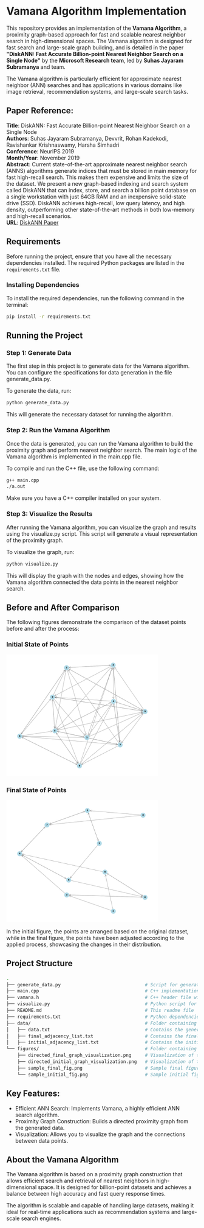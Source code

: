 # Vamana Algorithm Implementation

This repository provides an implementation of the **Vamana Algorithm**, a proximity graph-based approach for fast and scalable nearest neighbor search in high-dimensional spaces. The Vamana algorithm is designed for fast search and large-scale graph building, and is detailed in the paper **"DiskANN: Fast Accurate Billion-point Nearest Neighbor Search on a Single Node"** by the **Microsoft Research team**, led by **Suhas Jayaram Subramanya** and team.

The Vamana algorithm is particularly efficient for approximate nearest neighbor (ANN) searches and has applications in various domains like image retrieval, recommendation systems, and large-scale search tasks.

## Paper Reference:
**Title**: DiskANN: Fast Accurate Billion-point Nearest Neighbor Search on a Single Node  
**Authors**: Suhas Jayaram Subramanya, Devvrit, Rohan Kadekodi, Ravishankar Krishnaswamy, Harsha Simhadri  
**Conference**: NeurIPS 2019  
**Month/Year**: November 2019  
**Abstract**: Current state-of-the-art approximate nearest neighbor search (ANNS) algorithms generate indices that must be stored in main memory for fast high-recall search. This makes them expensive and limits the size of the dataset. We present a new graph-based indexing and search system called DiskANN that can index, store, and search a billion point database on a single workstation with just 64GB RAM and an inexpensive solid-state drive (SSD). DiskANN achieves high-recall, low query latency, and high density, outperforming other state-of-the-art methods in both low-memory and high-recall scenarios.  
**URL**: [DiskANN Paper](https://www.microsoft.com/en-us/research/publication/diskann-fast-accurate-billion-point-nearest-neighbor-search-on-a-single-node/)

## Requirements

Before running the project, ensure that you have all the necessary dependencies installed. The required Python packages are listed in the `requirements.txt` file.

### Installing Dependencies
To install the required dependencies, run the following command in the terminal:

```bash
pip install -r requirements.txt
```

## Running the Project
### Step 1: Generate Data
The first step in this project is to generate data for the Vamana algorithm. You can configure the specifications for data generation in the file generate_data.py.

To generate the data, run:

```bash
python generate_data.py
```

This will generate the necessary dataset for running the algorithm.

### Step 2: Run the Vamana Algorithm
Once the data is generated, you can run the Vamana algorithm to build the proximity graph and perform nearest neighbor search. The main logic of the Vamana algorithm is implemented in the main.cpp file.

To compile and run the C++ file, use the following command:

```bash
g++ main.cpp
./a.out
```

Make sure you have a C++ compiler installed on your system.

### Step 3: Visualize the Results
After running the Vamana algorithm, you can visualize the graph and results using the visualize.py script. This script will generate a visual representation of the proximity graph.

To visualize the graph, run:

```bash
python visualize.py
```

This will display the graph with the nodes and edges, showing how the Vamana algorithm connected the data points in the nearest neighbor search.

## Before and After Comparison

The following figures demonstrate the comparison of the dataset points before and after the process:

### Initial State of Points
<img src="figures/sample_initial_fig.png" alt="Initial State" width="400"/>

### Final State of Points
<img src="figures/sample_final_fig.png" alt="Final State" width="400"/>

In the initial figure, the points are arranged based on the original dataset, while in the final figure, the points have been adjusted according to the applied process, showcasing the changes in their distribution.

## Project Structure

```bash
.
├── generate_data.py                               # Script for generating dataset
├── main.cpp                                       # C++ implementation entry point
├── vamana.h                                       # C++ header file with Vamana algorithm implementation
├── visualize.py                                   # Python script for visualizing the graph
├── README.md                                      # This readme file
├── requirements.txt                               # Python dependencies for visualization
├── data/                                          # Folder containing data files
│   ├── data.txt                                   # Contains the generated data points
│   ├── final_adjacency_list.txt                   # Contains the final adjacency list
│   ├── initial_adjacency_list.txt                 # Contains the initial adjacency list
└── figures/                                       # Folder containing graph visualizations
    ├── directed_final_graph_visualization.png     # Visualization of the final directed graph
    ├── directed_initial_graph_visualization.png   # Visualization of the initial directed graph
    ├── sample_final_fig.png                       # Sample final figure for 10 points
    └── sample_initial_fig.png                     # Sample initial figure for 10 points


```

## Key Features:
- Efficient ANN Search: Implements Vamana, a highly efficient ANN search algorithm.
- Proximity Graph Construction: Builds a directed proximity graph from the generated data.
- Visualization: Allows you to visualize the graph and the connections between data points.

## About the Vamana Algorithm
The Vamana algorithm is based on a proximity graph construction that allows efficient search and retrieval of nearest neighbors in high-dimensional space. It is designed for billion-point datasets and achieves a balance between high accuracy and fast query response times.

The algorithm is scalable and capable of handling large datasets, making it ideal for real-time applications such as recommendation systems and large-scale search engines.